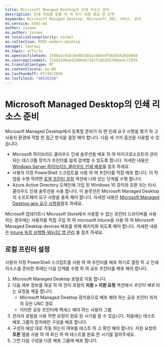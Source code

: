 ```yaml
---
title: Microsoft Managed Desktop의 인쇄 리소스 준비
description: 인쇄 작업을 원활 하 게 하기 위한 중요 한 단계
keywords: Microsoft Managed Desktop, Microsoft 365, 서비스, 문서
ms.service: m365-md
author: jaimeo
ms.author: jaimeo
ms.localizationpriority: normal
ms.collection: M365-modern-desktop
manager: laurawi
ms.topic: article
ms.openlocfilehash: 1588a2c91bcbe0bd381acb6be4f9bd5562810860
ms.sourcegitcommit: 126d22d8abd190beb7101f14bd357005e4c729f0
ms.translationtype: MT
ms.contentlocale: ko-KR
ms.lasthandoff: 07/30/2020
ms.locfileid: "46530250"
---
```

# <a name="prepare-printing-resources-for-microsoft-managed-desktop"></a>Microsoft Managed Desktop의 인쇄 리소스 준비

Microsoft Managed Desktop에서 등록할 준비가 되 면 인쇄 요구 사항을 평가 하 고 사용자 환경에 적합 한 접근 방식을 결정 해야 합니다. 다음 세 가지 옵션을 사용할 수 있습니다.
 
- Microsoft 하이브리드 클라우드 인쇄 솔루션을 배포 하 여 마이크로소프트의 관리 되는 데스크톱 장치가 프린터를 쉽게 검색할 수 있도록 합니다. 자세한 내용은 [Windows Server 하이브리드 클라우드 인쇄 배포](https://docs.microsoft.com/windows-server/administration/hybrid-cloud-print/hybrid-cloud-print-deploy)를 참조 하세요.
- 사용자 지정 PowerShell 스크립트를 사용 하 여 프린터를 직접 배포 합니다. 이 작업을 수행 하려면 [로컬 프린터 설정](#set-up-local-printers) 섹션에 나와 있는 단계를 수행 합니다.
- Azure Active Directory 도메인에 가입 된 Windows 10 장치와 호환 되는 타사 클라우드 인쇄 솔루션을 사용 합니다. 이 솔루션은 Microsoft Managed Desktop의 소프트웨어 요구 사항을 충족 해야 합니다. 자세한 내용은 [Microsoft Managed Desktop app 요구 사항을](../service-description/mmd-app-requirements.md)참조 하세요.
 
Microsoft 업데이트나 Microsoft Store에서 사용할 수 없는 프린터 드라이버를 사용 하는 경우에는 사용자를 직접 구입 하 여 microsoft Intune을 사용 하 여 Microsoft Managed Desktop devices 배포를 위해 패키지화 되도록 해야 합니다. 자세한 내용은 [Intune 독립 실행형-Win32 앱 관리](https://docs.microsoft.com/mem/intune/apps/apps-win32-app-management) 를 참조 하세요.

## <a name="set-up-local-printers"></a>로컬 프린터 설정

사용자 지정 PowerShell 스크립트를 사용 하 여 프린터를 배포 하기로 결정 하 고 인쇄 리소스를 준비한 후에는 다음 단계를 수행 하 여 공유 프린터를 배포 해야 합니다.

1.  Microsoft Managed Desktop 포털로 이동 합니다.
2.  다음 세부 정보를 제공 하 여 관리 포털의 **지원 > 지원 요청** 섹션에서 *프린터 배포* 라는 요청을 제출 합니다.
    - Microsoft Managed Desktop 장치용으로 배포 해야 하는 공유 프린터 위치의 모든 UNC 경로
    - 이러한 공유 프린터에 액세스 해야 하는 사용자 그룹
3.  관리자 포털을 사용 하면 요청이 완료 된 시기를 알 수 있습니다. 처음에는 테스트 배포 그룹의 장치에만 구성을 배포 합니다.
4.  구성이 예상 대로 작동 하는지 여부를 테스트 하 고 확인 해야 합니다. 지원 요청의 **토론** 탭을 사용 하 여 회신 하 여 테스트를 완료 한 시기를 알려주세요.
5.  그런 다음 구성을 다른 배포 그룹에 배포 합니다.
